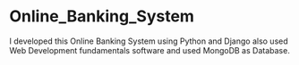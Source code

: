 # Online_Banking_System
I developed this Online Banking System using Python and Django also used Web Development fundamentals software and used MongoDB as Database.
